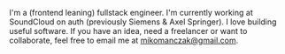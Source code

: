 I'm a (frontend leaning) fullstack engineer. I'm currently working at SoundCloud on auth (previously Siemens & Axel Springer). 
I love building useful software. If you have an idea, need a freelancer or want to collaborate, feel free to email me at mikomanczak@gmail.com.


